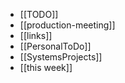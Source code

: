 - [[TODO]]
- [[production-meeting]]
- [[links]]
- [[PersonalToDo]]
- [[SystemsProjects]]
- [[this week]]